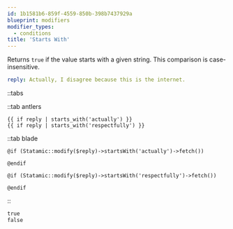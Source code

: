 ```yaml
---
id: 1b1581b6-859f-4559-850b-398b7437929a
blueprint: modifiers
modifier_types:
  - conditions
title: 'Starts With'
---
```

Returns `true` if the value starts with a given string. This comparison is case-insensitive.

```yaml
reply: Actually, I disagree because this is the internet.
```

::tabs

::tab antlers
```antlers
{{ if reply | starts_with('actually') }}
{{ if reply | starts_with('respectfully') }}
```
::tab blade
```blade
@if (Statamic::modify($reply)->startsWith('actually')->fetch())

@endif

@if (Statamic::modify($reply)->startsWith('respectfully')->fetch())

@endif
```
::

```html
true
false
```
